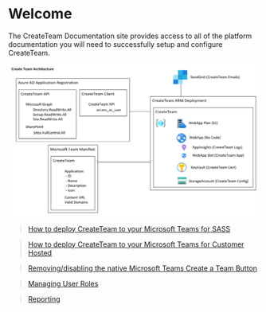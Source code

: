 # Welcome

The CreateTeam Documentation site provides access to all of the platform documentation you will need to successfully setup and configure CreateTeam.

![Architecture Diagram](images/architectureDiagram2.png)

>[How to deploy CreateTeam to your Microsoft Teams for SASS](deployteamsapp.md)

>[How to deploy CreateTeam to your Microsoft Teams for Customer Hosted](customerHosted)

>[Removing/disabling the native Microsoft Teams Create a Team Button](RemovingDefaultTeamsCreateButton.md)

>[Managing User Roles](ManagingUserRoles.md)

>[Reporting](Reporting.md)